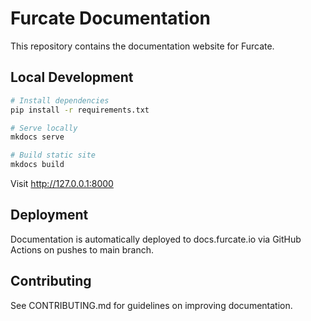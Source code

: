 # Furcate Documentation

This repository contains the documentation website for Furcate.

## Local Development

```bash
# Install dependencies
pip install -r requirements.txt

# Serve locally
mkdocs serve

# Build static site
mkdocs build
```

Visit http://127.0.0.1:8000

## Deployment

Documentation is automatically deployed to docs.furcate.io via GitHub Actions on pushes to main branch.

## Contributing

See CONTRIBUTING.md for guidelines on improving documentation.
